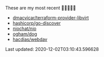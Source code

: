 These are my most recent 🌟🌟🌟🌟🌟

* [dmacvicar/terraform-provider-libvirt](https://github.com/dmacvicar/terraform-provider-libvirt)
* [hashicorp/go-discover](https://github.com/hashicorp/go-discover)
* [niochat/nio](https://github.com/niochat/nio)
* [ogham/dog](https://github.com/ogham/dog)
* [hacdias/webdav](https://github.com/hacdias/webdav)

Last updated: 2020-12-02T03:10:43.596628
